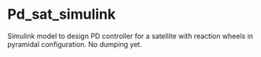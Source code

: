 # Pd_sat_simulink
Simulink model to design PD controller for a satellite with reaction wheels in pyramidal configuration. No dumping yet. 
